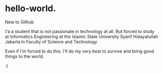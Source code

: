 # hello-world.
New to Github

I'a a student that is not passionate in technology at all. But forced to study at Informatics Engineering at the Islamic State University Syarif Hidayatullah Jakarta in Faculty of Science and Technology

Even if I'm forced to do this. I'll do my very best to survive and bring good things to the world.

:)
